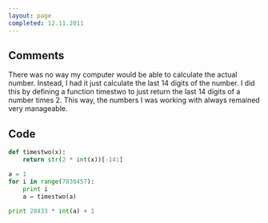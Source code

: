 ```yaml
---
layout: page
completed: 12.11.2011
---
```


## Comments

There was no way my computer would be able to calculate the actual number.
Instead, I had it just calculate the last 14 digits of the number. I did this
by defining a function timestwo to just return the last 14 digits of a number
times 2. This way, the numbers I was working with always remained very
manageable.

## Code

```python
def timestwo(x):
	return str(2 * int(x))[-14:]

a = 1
for i in range(7830457):
	print i
	a = timestwo(a)
	
print 28433 * int(a) + 1
```
